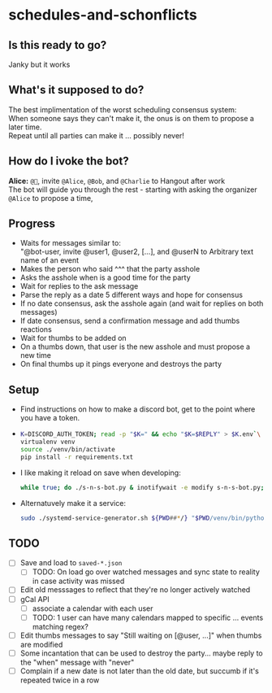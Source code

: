 # schedules-and-schonflicts

## Is this ready to go?

Janky but it works

## What's it supposed to do?

The best implimentation of the worst scheduling consensus system:  
When someone says they can't make it, the onus is on them to propose a later time.  
Repeat until all parties can make it ... possibly never!

## How do I ivoke the bot?

**Alice:** `@🤖`, invite `@Alice`, `@Bob`, and `@Charlie` to Hangout after work  
The bot will guide you through the rest - starting with asking the organizer `@Alice` to propose a time, 

## Progress

- Waits for messages similar to:  
  "@bot-user, invite @user1, @user2, [...], and @userN to Arbitrary text name of an event
- Makes the person who said ^^^ that the party asshole
- Asks the asshole when is a good time for the party
- Wait for replies to the ask message
- Parse the reply as a date 5 different ways and hope for consensus
- If no date consensus, ask the asshole again (and wait for replies on both messages)
- If date consensus, send a confirmation message and add thumbs reactions
- Wait for thumbs to be added on
- On a thumbs down, that user is the new asshole and must propose a new time
- On final thumbs up it pings everyone and destroys the party

## Setup

- Find instructions on how to make a discord bot, get to the point where you have a token.
- ```bash
  K=DISCORD_AUTH_TOKEN; read -p "$K=" && echo "$K=$REPLY" > $K.env`\
  virtualenv venv
  source ./venv/bin/activate
  pip install -r requirements.txt
  ```
- I like making it reload on save when developing:  
  ```bash
  while true; do ./s-n-s-bot.py & inotifywait -e modify s-n-s-bot.py; kill $(jobs -p); done
  ```
- Alternatuvely make it a service:
  ```bash
  sudo ./systemd-service-generator.sh ${PWD##*/} "$PWD/venv/bin/python $PWD/s-n-s-bot.py"
  ```

## TODO

- [ ] Save and load to `saved-*.json`
  - [ ] TODO: On load go over watched messages and sync state to reality in case activity was missed
- [ ] Edit old messsages to reflect that they're no longer actively watched
- [ ] gCal API
  - [ ] associate a calendar with each user
  - [ ] TODO: 1 user can have many calendars mapped to specific ... events matching regex?
- [ ] Edit thumbs messages to say "Still waiting on [@user, ...]" when thumbs are modified
- [ ] Some incantation that can be used to destroy the party... maybe reply to the "when" message with "never"
- [ ] Complain if a new date is not later than the old date, but succumb if it's repeated twice in a row